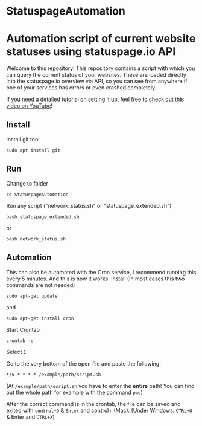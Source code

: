# StatuspageAutomation
# Automation script of current website statuses using statuspage.io API

Welcome to this repository!
This repository contains a script with which you can query the current status of your websites.
These are loaded directly into the statuspage.io overview via API, so you can see from anywhere if one of your services has errors or even crashed completely.

If you need a detailed tutorial on setting it up, feel free to [check out this video on YouTube](https://youtube.com/EasyTec100)!

## Install
Install git tool
```
sudo apt install git
```

## Run
Change to folder
```
cd StatuspageAutomation
```

Run any script ("network_status.sh" or "statuspage_extended.sh")
```
bash statuspage_extended.sh
```
or
```
bash network_status.sh
```

## Automation
This can also be automated with the Cron service, I recommend running this every 5 minutes.
And this is how it works:
Install (In most cases this two commands are not needed)
```
sudo apt-get update
```
and
```
sudo apt-get install cron
```

Start Crontab
```
crontab -e
```
Select ```1```

Go to the very bottom of the open file and paste the following:
```
*/5 * * * * /example/path/script.sh
```
(At ```/example/path/script.sh``` you have to enter the **entire** path! You can find out the whole path for example with the command ```pwd```)

After the correct command is in the crontab, the file can be saved and exited with ```control+O``` & ```Enter``` and control+ (Mac). (Under Windows: ```CTRL+O``` & Enter and ```CTRL+X```)
